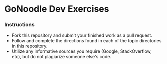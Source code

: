 # GoNoodle Dev Exercises

### Instructions

- Fork this repository and submit your finished work as a pull request.
- Follow and complete the directions found in each of the topic directories in this repository.
- Utilize any informative sources you require (Google, StackOverflow, etc), but do not plagiarize someone else's code.
